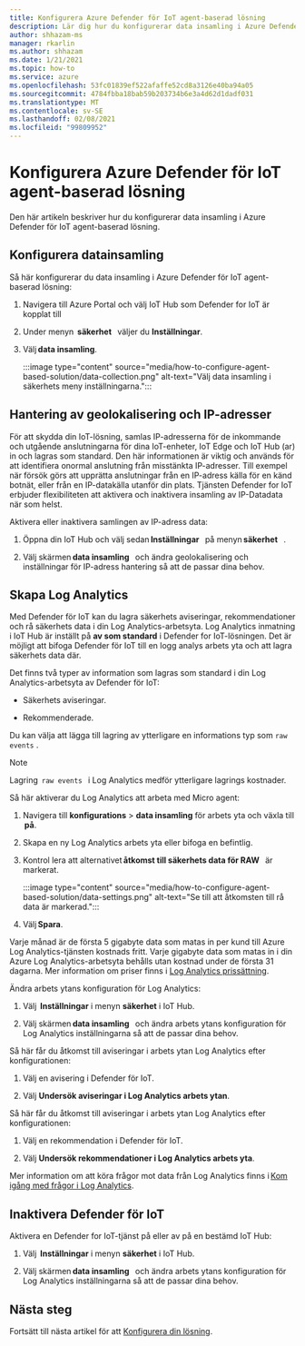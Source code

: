 ```yaml
---
title: Konfigurera Azure Defender för IoT agent-baserad lösning
description: Lär dig hur du konfigurerar data insamling i Azure Defender för IoT agent-baserad lösning
author: shhazam-ms
manager: rkarlin
ms.author: shhazam
ms.date: 1/21/2021
ms.topic: how-to
ms.service: azure
ms.openlocfilehash: 53fc01839ef522afaffe52cd8a3126e40ba94a05
ms.sourcegitcommit: 4784fbba18bab59b203734b6e3a4d62d1dadf031
ms.translationtype: MT
ms.contentlocale: sv-SE
ms.lasthandoff: 02/08/2021
ms.locfileid: "99809952"
---
```

# <a name="configure-azure-defender-for-iot-agent-based-solution"></a>Konfigurera Azure Defender för IoT agent-baserad lösning  

Den här artikeln beskriver hur du konfigurerar data insamling i Azure Defender för IoT agent-baserad lösning.

## <a name="configure-data-collection"></a>Konfigurera datainsamling

Så här konfigurerar du data insamling i Azure Defender för IoT agent-baserad lösning: 

1. Navigera till Azure Portal och välj IoT Hub som Defender for IoT är kopplat till 

1. Under menyn  **säkerhet**   väljer du **Inställningar**. 

1. Välj **data insamling**. 

    :::image type="content" source="media/how-to-configure-agent-based-solution/data-collection.png" alt-text="Välj data insamling i säkerhets meny inställningarna.":::

## <a name="geolocation-and-ip-address-handling"></a>Hantering av geolokalisering och IP-adresser 

För att skydda din IoT-lösning, samlas IP-adresserna för de inkommande och utgående anslutningarna för dina IoT-enheter, IoT Edge och IoT Hub (ar) in och lagras som standard. Den här informationen är viktig och används för att identifiera onormal anslutning från misstänkta IP-adresser. Till exempel när försök görs att upprätta anslutningar från en IP-adress källa för en känd botnät, eller från en IP-datakälla utanför din plats. Tjänsten Defender for IoT erbjuder flexibiliteten att aktivera och inaktivera insamling av IP-Datadata när som helst. 

Aktivera eller inaktivera samlingen av IP-adress data: 

1. Öppna din IoT Hub och välj sedan **Inställningar**   på menyn **säkerhet**   . 

1. Välj skärmen **data insamling**   och ändra geolokalisering och inställningar för IP-adress hantering så att de passar dina behov. 

## <a name="log-analytics-creation"></a>Skapa Log Analytics 

Med Defender för IoT kan du lagra säkerhets aviseringar, rekommendationer och rå säkerhets data i din Log Analytics-arbetsyta. Log Analytics inmatning i IoT Hub är inställt på **av som standard** i Defender for IoT-lösningen. Det är möjligt att bifoga Defender för IoT till en logg analys arbets yta och att lagra säkerhets data där. 

Det finns två typer av information som lagras som standard i din Log Analytics-arbetsyta av Defender för IoT:
 
- Säkerhets aviseringar.

- Rekommenderade. 

Du kan välja att lägga till lagring av ytterligare en informations typ som `raw events` . 

> [!Note] 
> Lagring  `raw events`   i Log Analytics medför ytterligare lagrings kostnader. 

Så här aktiverar du Log Analytics att arbeta med Micro agent: 

1. Navigera till **konfigurations**  >  **data insamling** för arbets yta och växla till  **på**. 

1. Skapa en ny Log Analytics arbets yta eller bifoga en befintlig. 

1. Kontrol lera att alternativet **åtkomst till säkerhets data för RAW**   är markerat.  

    :::image type="content" source="media/how-to-configure-agent-based-solution/data-settings.png" alt-text="Se till att åtkomsten till rå data är markerad.":::

1. Välj **Spara**.

Varje månad är de första 5 gigabyte data som matas in per kund till Azure Log Analytics-tjänsten kostnads fritt. Varje gigabyte data som matas in i din Azure Log Analytics-arbetsyta behålls utan kostnad under de första 31 dagarna. Mer information om priser finns i [Log Analytics prissättning](https://azure.microsoft.com/pricing/details/monitor/). 

Ändra arbets ytans konfiguration för Log Analytics: 

1. Välj  **Inställningar** i menyn **säkerhet** i IoT Hub. 

1. Välj skärmen **data insamling**   och ändra arbets ytans konfiguration för Log Analytics inställningarna så att de passar dina behov. 

Så här får du åtkomst till aviseringar i arbets ytan Log Analytics efter konfigurationen:

1. Välj en avisering i Defender för IoT.

1. Välj **Undersök aviseringar i Log Analytics arbets ytan**.

Så här får du åtkomst till aviseringar i arbets ytan Log Analytics efter konfigurationen:

1. Välj en rekommendation i Defender för IoT.

1. Välj **Undersök rekommendationer i Log Analytics arbets yta**. 
 
Mer information om att köra frågor mot data från Log Analytics finns i [Kom igång med frågor i Log Analytics](../azure-monitor/log-query/get-started-queries.md). 

## <a name="turn-off-defender-for-iot"></a>Inaktivera Defender för IoT 

Aktivera en Defender for IoT-tjänst på eller av på en bestämd IoT Hub: 

1. Välj  **Inställningar** i menyn **säkerhet** i IoT Hub.

1. Välj skärmen **data insamling**   och ändra arbets ytans konfiguration för Log Analytics inställningarna så att de passar dina behov.

## <a name="next-steps"></a>Nästa steg 

Fortsätt till nästa artikel för att [Konfigurera din lösning](quickstart-configure-your-solution.md). 
